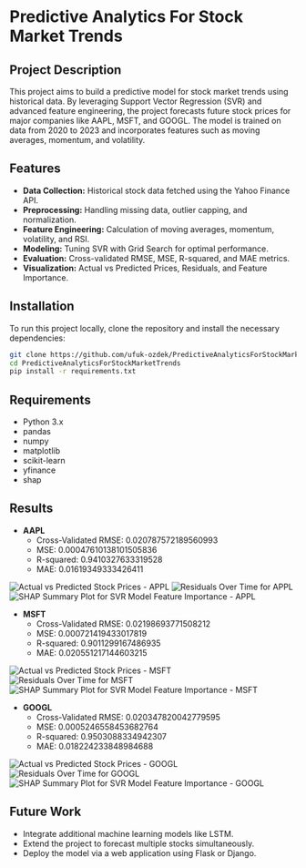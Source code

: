 # **Predictive Analytics For Stock Market Trends**

## **Project Description**

This project aims to build a predictive model for stock market trends using historical data. By leveraging Support Vector Regression (SVR) and advanced feature engineering, the project forecasts future stock prices for major companies like AAPL, MSFT, and GOOGL. The model is trained on data from 2020 to 2023 and incorporates features such as moving averages, momentum, and volatility.


## **Features**
+ **Data Collection:** Historical stock data fetched using the Yahoo Finance API.
+ **Preprocessing:** Handling missing data, outlier capping, and normalization.
+ **Feature Engineering:** Calculation of moving averages, momentum, volatility, and RSI.
+ **Modeling:** Tuning SVR with Grid Search for optimal performance.
+ **Evaluation:** Cross-validated RMSE, MSE, R-squared, and MAE metrics.
+ **Visualization:** Actual vs Predicted Prices, Residuals, and Feature Importance.

## Installation

To run this project locally, clone the repository and install the necessary dependencies:

```bash
git clone https://github.com/ufuk-ozdek/PredictiveAnalyticsForStockMarketTrends.git
cd PredictiveAnalyticsForStockMarketTrends
pip install -r requirements.txt
```

## **Requirements**
+ Python 3.x
+ pandas
+ numpy
+ matplotlib
+ scikit-learn
+ yfinance
+ shap

## **Results**

- **AAPL**
  - Cross-Validated RMSE: 0.020787572189560993
  - MSE: 0.00047610138101505836
  - R-squared: 0.9410327633319528
  - MAE: 0.01619349333426411

![Actual vs Predicted Stock Prices - APPL](https://github.com/user-attachments/assets/189f921f-feb6-4968-8356-961b57635ab3)
![Residuals Over Time for APPL](https://github.com/user-attachments/assets/7f09141e-e7fa-4c7e-a954-6df5612906dd)
![SHAP Summary Plot for SVR Model Feature Importance - APPL](https://github.com/user-attachments/assets/3553b856-b387-4fc6-95ae-04920944e4cc)


- **MSFT**
  - Cross-Validated RMSE: 0.02198693771508212
  - MSE: 0.000721419433017819
  - R-squared: 0.9011299167486935
  - MAE: 0.020551217144603215
 
![Actual vs Predicted Stock Prices - MSFT](https://github.com/user-attachments/assets/020741b1-976e-46d9-aab5-7800532081c9)
![Residuals Over Time for MSFT](https://github.com/user-attachments/assets/f14458e2-bd40-4ba4-b607-c845dae96a2c)
![SHAP Summary Plot for SVR Model Feature Importance - MSFT](https://github.com/user-attachments/assets/560918dc-dc3e-4185-96d4-14d424c69aad)

- **GOOGL**
  - Cross-Validated RMSE: 0.020347820042779595
  - MSE: 0.0005246558453682764
  - R-squared: 0.9503088334942307
  - MAE: 0.018224233848984688
  
![Actual vs Predicted Stock Prices - GOOGL](https://github.com/user-attachments/assets/d14dc0e3-3b2b-4eff-8200-6ec3c524f374)
![Residuals Over Time for GOOGL](https://github.com/user-attachments/assets/f14458e2-bd40-4ba4-b607-c845dae96a2c)
![SHAP Summary Plot for SVR Model Feature Importance - GOOGL](https://github.com/user-attachments/assets/560918dc-dc3e-4185-96d4-14d424c69aad)


  
## Future Work
+ Integrate additional machine learning models like LSTM.
+ Extend the project to forecast multiple stocks simultaneously.
+ Deploy the model via a web application using Flask or Django.
